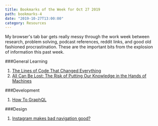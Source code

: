```yaml
---
title: Bookmarks of the Week for Oct 27 2019
path: bookmarks-4
date: "2019-10-27T13:00:00"
category: Resources
---
```

My browser's tab bar gets really messy through the work week between research, problem solving, podcast references, reddit links, and good old fashioned procrastination. These are the important bits from the explosion of information this past week.


###General Learning
1. [The Lines of Code That Changed Everything](https://slate.com/technology/2019/10/consequential-computer-code-software-history.html)
1. [All Can Be Lost: The Risk of Putting Our Knowledge in the Hands of Machines](https://www.theatlantic.com/magazine/archive/2013/11/the-great-forgetting/309516/)

###Development
1. [How To GraphQL](https://www.howtographql.com/)

###Design
1. [Instagram makes bad navigation good?](https://uxdesign.cc/instagram-makes-bad-navigation-good-174285d9e0bd)

